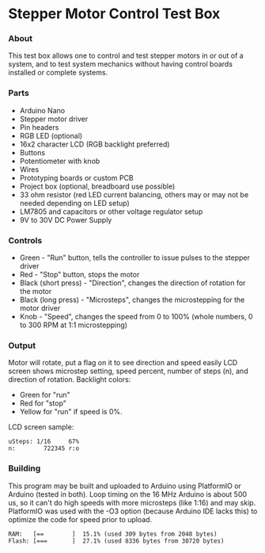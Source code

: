 # Stepper Motor Control Test Box

### About

This test box allows one to control and test stepper motors in or out of a system, and to test system mechanics without having control boards installed or complete systems.

### Parts

* Arduino Nano
* Stepper motor driver
* Pin headers
* RGB LED (optional)
* 16x2 character LCD (RGB backlight preferred)
* Buttons
* Potentiometer with knob
* Wires
* Prototyping boards or custom PCB
* Project box (optional, breadboard use possible)
* 33 ohm resistor (red LED current balancing, others may or may not be needed depending on LED setup)
* LM7805 and capacitors or other voltage regulator setup
* 9V to 30V DC Power Supply

### Controls

* Green - "Run" button, tells the controller to issue pulses to the stepper driver
* Red - "Stop" button, stops the motor
* Black (short press) - "Direction", changes the direction of rotation for the motor
* Black (long press) - "Microsteps", changes the microstepping for the motor driver
* Knob - "Speed", changes the speed from 0 to 100% (whole numbers, 0 to 300 RPM at 1:1 microstepping)

### Output

Motor will rotate, put a flag on it to see direction and speed easily
LCD screen shows microstep setting, speed percent, number of steps (n), and direction of rotation.
Backlight colors:
* Green for "run"
* Red for "stop"
* Yellow for "run" if speed is 0%.

LCD screen sample:

  ```
  uSteps: 1/16     67%
  n:        722345 r:o
  ```

### Building

This program may be built and uploaded to Arduino using PlatformIO or Arduino (tested in both).  Loop timing on the 16 MHz Arduino is about 500 us, so it can't do high speeds with more microsteps (like 1:16) and may skip.  PlatformIO was used with the -O3 option (because Arduino IDE lacks this) to optimize the code for speed prior to upload.

```
RAM:   [==        ]  15.1% (used 309 bytes from 2048 bytes)
Flash: [===       ]  27.1% (used 8336 bytes from 30720 bytes)
```
